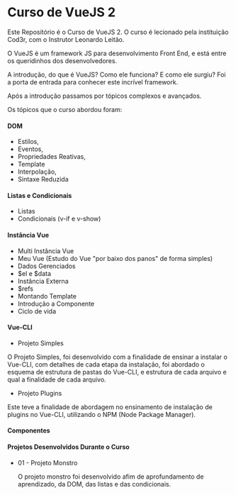 # Curso de VueJS 2
Este Repositório é o Curso de VueJS 2.
O curso é lecionado pela instituição Cod3r, com o Instrutor Leonardo Leitão.

O VueJS é um framework JS para desenvolvimento Front End, e está entre os queridinhos dos desenvolvedores.

A introdução, do que é VueJS? Como ele funciona? E como ele surgiu? Foi a porta de entrada para conhecer este incrível framework.

Após a introdução passamos por tópicos complexos e avançados.

Os tópicos que o curso abordou foram:

#### DOM
- Estilos,
- Eventos,
- Propriedades Reativas,
- Template
- Interpolação,
- Sintaxe Reduzida

#### Listas e Condicionais
- Listas 
- Condicionais (v-if e v-show)

#### Instância Vue
- Multi Instância Vue
- Meu Vue (Estudo do Vue "por baixo dos panos" de forma simples)
- Dados Gerenciados
- $el e $data
- Instância Externa
- $refs
- Montando Template
- Introdução a Componente
- Ciclo de vida

#### Vue-CLI
- Projeto Simples
<p>
    O Projeto Simples, foi desenvolvido com a finalidade de ensinar a instalar o Vue-CLI, com detalhes de cada etapa da instalação, foi abordado o esquema de estrutura de pastas do Vue-CLI, e estrutura de cada arquivo e qual a finalidade de cada arquivo.
</p>

- Projeto Plugins
<p>
    Este teve a finalidade de abordagem no ensinamento de instalação de plugins no Vue-CLI, utilizando o NPM (Node Package Manager).
</p>

#### Componentes


#### Projetos Desenvolvidos Durante o Curso
- 01 - Projeto Monstro
<br><p>O projeto monstro foi desenvolvido afim de aprofundamento de aprendizado, da DOM, das listas e das condicionais.</p>